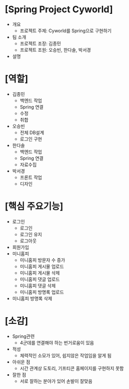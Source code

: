 [Spring Project Cyworld]
=================

   * 개요
       * 프로젝트 주제: Cyworld를 Spring으로 구현하기
   * 팀 소개
       * 프로젝트 조장: 김종민
       * 프로젝트 조원: 오승빈, 한다솔, 박서경
   * 설명

[역할]
=================

   * 김종민
      * 백엔드 작업
      * Spring 연결
      * 수정
      * 취합
   * 오승빈
      * 전체 DB설계
      * 로그인 구현
   * 한다솔
      * 백엔드 작업
      * Spring 연결
      * 자료수집
   * 박서경
     * 프론트 작업
     * 디자인

[핵심 주요기능]
=================

   * 로그인
     * 로그인
     * 로그인 유지
     * 로그아웃
   * 회원가입
   * 미니홈피
     * 미니홈피 방문자 수 증가
     * 미니홈피 게시물 업로드
     * 미니홈피 게시물 삭제
     * 미니홈피 댓글 업로드
     * 미니홈피 댓글 삭제
     * 미니홈피 방명록 업로드
   * 미니홈피 방명록 삭제
     
[소감]
=================

   * Spring관련
     * 4군데를 연결해야 하는 번거로움이 있음
   * 적성
     * 체력적인 소모가 있어, 쉽지않은 작업임을 알게 됨
   * 아쉬운 점
     * 시간 관계상 도토리, 기프티콘 홈페이지를 구현하지 못함
   * 잘한 점 
     * 서로 잘하는 분야가 있어 손발이 잘맞음
